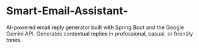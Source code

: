 # Smart-Email-Assistant-
AI-powered email reply generator built with Spring Boot and the Google Gemini API. Generates contextual replies in professional, casual, or friendly tones.
